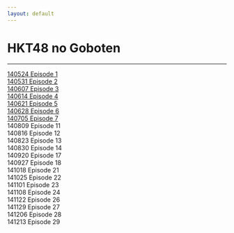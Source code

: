 ```yaml
---
layout: default
---
```


<h1>HKT48 no Goboten</h1>
<hr>

<a href="./140524.html">140524 Episode 1</a><br>
<a href="./140531.html">140531 Episode 2</a><br>
<a href="./140607.html">140607 Episode 3</a><br>
<a href="./140614.html">140614 Episode 4</a><br>
<a href="./140621.html">140621 Episode 5</a><br>
<a href="./140628.html">140628 Episode 6</a><br>
<a href="./140705.html">140705 Episode 7</a><br>
<a href="./140809.html"></a>140809 Episode 11<br>
<a href="./140816.html"></a>140816 Episode 12<br>
<a href="./140823.html"></a>140823 Episode 13<br>
<a href="./140830.html"></a>140830 Episode 14<br>
<a href="./140920.html"></a>140920 Episode 17<br>
<a href="./140927.html"></a>140927 Episode 18<br>
<a href="./141018.html"></a>141018 Episode 21<br>
<a href="./141025.html"></a>141025 Episode 22<br>
<a href="./141101.html"></a>141101 Episode 23<br>
<a href="./141108.html"></a>141108 Episode 24<br>
<a href="./141122.html"></a>141122 Episode 26<br>
<a href="./141129.html"></a>141129 Episode 27<br>
<a href="./141206.html"></a>141206 Episode 28<br>
<a href="./141213.html"></a>141213 Episode 29<br>

